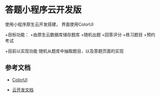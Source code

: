# 答题小程序云开发版
使用小程序原生云开发搭建，
界面使用ColorUI


+目标功能：
    +由原生云数据库储存题库
    +随机出题
    +回答评分
    +练习题目
    +预约考试
    

+目前以实现功能
    随机从题库中抽取题目，以及答题页面的实现


## 参考文档
- [ColorUI](https://github.com/weilanwl/ColorUI)

- [云开发文档](https://developers.weixin.qq.com/miniprogram/dev/wxcloud/basis/getting-started.html)

